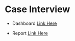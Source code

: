 # Case Interview

- Dashboard [Link Here](https://public.tableau.com/profile/ariel.sosnovsky2700#!/vizhome/ProductOverview_15536220638320/Dashboard)

- Report [Link Here](./Report.html)